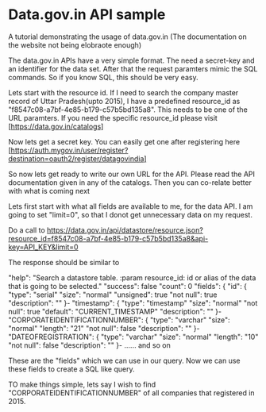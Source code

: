# Data.gov.in API sample
A tutorial demonstrating the usage of data.gov.in (The documentation on the website not being elobraote enough)

The data.gov.in APIs have a very simple format. The need a secret-key and an identifier for the data set.
After that the request paramters mimic the SQL commands. So if you know SQL, this should be very easy.

Lets start with the resource id. If I need to search the company master record of Uttar Pradesh(upto 2015), I have a predefined resource_id as "f8547c08-a7bf-4e85-b179-c57b5bd135a8". This needs to be one of the URL paramters.
If you need the specific resource_id please visit [https://data.gov.in/catalogs]

Now lets get a secret key. You can easily get one after registering here [https://auth.mygov.in/user/register?destination=oauth2/register/datagovindia]


So now lets get ready to write our own URL for the API.
Please read the API documentation given in any of the catalogs. Then you can co-relate better with what is coming next

Lets first start with what all fields are available to me, for the data API.
I am going to set "limit=0", so that I donot get unnecessary data on my request.

Do a call to https://data.gov.in/api/datastore/resource.json?resource_id=f8547c08-a7bf-4e85-b179-c57b5bd135a8&api-key=API_KEY&limit=0

The response should be similar to

"help": "Search a datastore table. :param resource_id: id or alias of the data that is going to be selected."
"success": false
"count": 0
"fields": {
  "id": {
    "type": "serial"
    "size": "normal"
    "unsigned": true
    "not null": true
    "description": ""
  }-
  "timestamp": {
    "type": "timestamp"
    "size": "normal"
    "not null": true
    "default": "CURRENT_TIMESTAMP"
    "description": ""
  }-
  "CORPORATEIDENTIFICATIONNUMBER": {
    "type": "varchar"
    "size": "normal"
    "length": "21"
    "not null": false
    "description": ""
  }-
  "DATEOFREGISTRATION": {
    "type": "varchar"
    "size": "normal"
    "length": "10"
    "not null": false
    "description": ""
  }-
  ...... and so on
  
  These are the "fields" which we can use in our query. Now we can use these fields to create a SQL like query.
  
  TO make things simple, lets say I wish to find "CORPORATEIDENTIFICATIONNUMBER" of all companies that registered in 2015.
  

